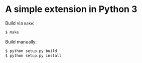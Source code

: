 # A simple extension in Python 3

Build via `make`:

```sh
$ make
```

Build manually:

```sh
$ python setup.py build
$ python setup.py install
```
